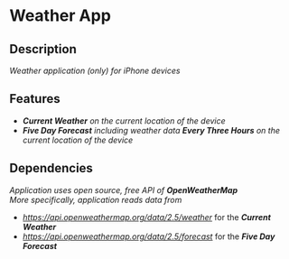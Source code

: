 # Weather App
## Description
*Weather application (only) for iPhone devices*
## Features
- ***Current Weather*** *on the current location of the device*
- ***Five Day Forecast*** *including weather data* ***Every Three Hours*** *on the current location of the device*
## Dependencies
*Application uses open source, free API of ***OpenWeatherMap****  
*More specifically, application reads data from*
- *https://api.openweathermap.org/data/2.5/weather* for the ***Current Weather***
- *https://api.openweathermap.org/data/2.5/forecast* for the ***Five Day Forecast***
